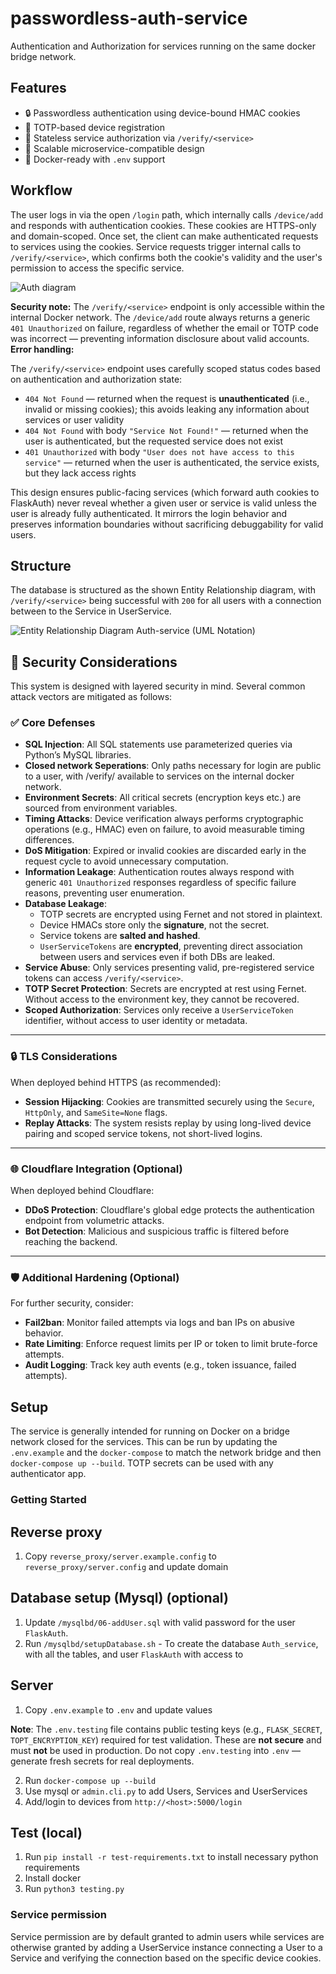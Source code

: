 # passwordless-auth-service
Authentication and Authorization for services running on the same docker bridge network.

## Features
- 🔒 Passwordless authentication using device-bound HMAC cookies
- 🔐 TOTP-based device registration
- 🧠 Stateless service authorization via `/verify/<service>`
- 🔄 Scalable microservice-compatible design
- 🐳 Docker-ready with `.env` support

## Workflow
The user logs in via the open `/login` path, which internally calls `/device/add` and responds with authentication cookies. These cookies are HTTPS-only and domain-scoped. Once set, the client can make authenticated requests to services using the cookies.
Service requests trigger internal calls to `/verify/<service>`, which confirms both the cookie's validity and the user's permission to access the specific service.

![Auth diagram](https://github.com/user-attachments/assets/dd1cf9bf-7727-478f-90ac-4cfe76dd09d3)


**Security note:** The `/verify/<service>` endpoint is only accessible within the internal Docker network. The `/device/add` route always returns a generic `401 Unauthorized` on failure, regardless of whether the email or TOTP code was incorrect — preventing information disclosure about valid accounts.
**Error handling:**

The `/verify/<service>` endpoint uses carefully scoped status codes based on authentication and authorization state:

- `404 Not Found` — returned when the request is **unauthenticated** (i.e., invalid or missing cookies); this avoids leaking any information about services or user validity
- `404 Not Found` with body `"Service Not Found!"` — returned when the user is authenticated, but the requested service does not exist
- `401 Unauthorized` with body `"User does not have access to this service"` — returned when the user is authenticated, the service exists, but they lack access rights

This design ensures public-facing services (which forward auth cookies to FlaskAuth) never reveal whether a given user or service is valid unless the user is already fully authenticated. It mirrors the login behavior and preserves information boundaries without sacrificing debuggability for valid users.

## Structure
The database is structured as the shown Entity Relationship diagram, with `/verify/<service>` being successful with `200` for all users with a connection between to the Service in UserService.

![Entity Relationship Diagram Auth-service (UML Notation)](https://github.com/user-attachments/assets/d4b76b38-42cb-4b0a-8829-6b889268c7a1)


## 🔐 Security Considerations

This system is designed with layered security in mind. Several common attack vectors are mitigated as follows:

### ✅ Core Defenses

- **SQL Injection**: All SQL statements use parameterized queries via Python’s MySQL libraries.
- **Closed network Seperations**: Only paths necessary for login are public to a user, with /verify/<service> available to services on the internal docker network.
- **Environment Secrets**: All critical secrets (encryption keys etc.) are sourced from environment variables.
- **Timing Attacks**: Device verification always performs cryptographic operations (e.g., HMAC) even on failure, to avoid measurable timing differences.
- **DoS Mitigation**: Expired or invalid cookies are discarded early in the request cycle to avoid unnecessary computation.
- **Information Leakage**: Authentication routes always respond with generic `401 Unauthorized` responses regardless of specific failure reasons, preventing user enumeration.
- **Database Leakage**:  
  - TOTP secrets are encrypted using Fernet and not stored in plaintext.  
  - Device HMACs store only the **signature**, not the secret.  
  - Service tokens are **salted and hashed**.  
  - `UserServiceTokens` are **encrypted**, preventing direct association between users and services even if both DBs are leaked.
- **Service Abuse**: Only services presenting valid, pre-registered service tokens can access `/verify/<service>`.
- **TOTP Secret Protection**: Secrets are encrypted at rest using Fernet. Without access to the environment key, they cannot be recovered.
- **Scoped Authorization**: Services only receive a `UserServiceToken` identifier, without access to user identity or metadata.

---

### 🔒 TLS Considerations

When deployed behind HTTPS (as recommended):

- **Session Hijacking**: Cookies are transmitted securely using the `Secure`, `HttpOnly`, and `SameSite=None` flags.
- **Replay Attacks**: The system resists replay by using long-lived device pairing and scoped service tokens, not short-lived logins.

---

### 🌐 Cloudflare Integration (Optional)

When deployed behind Cloudflare:

- **DDoS Protection**: Cloudflare's global edge protects the authentication endpoint from volumetric attacks.
- **Bot Detection**: Malicious and suspicious traffic is filtered before reaching the backend.

---

### 🛡️ Additional Hardening (Optional)

For further security, consider:

- **Fail2ban**: Monitor failed attempts via logs and ban IPs on abusive behavior.
- **Rate Limiting**: Enforce request limits per IP or token to limit brute-force attempts.
- **Audit Logging**: Track key auth events (e.g., token issuance, failed attempts).


## Setup
The service is generally intended for running on Docker on a bridge network closed for the services. This can be run by updating the ```.env.example``` and the ```docker-compose``` to match the network bridge and then ```docker-compose up --build```.
TOTP secrets can be used with any authenticator app. 

### Getting Started

## Reverse proxy
1. Copy `reverse_proxy/server.example.config` to `reverse_proxy/server.config` and update domain

## Database setup (Mysql) (optional)
1. Update `/mysqlbd/06-addUser.sql` with valid password for the user `FlaskAuth`. 
2. Run `/mysqlbd/setupDatabase.sh` - To create the database `Auth_service`, with all the tables, and user `FlaskAuth` with access to

## Server
1. Copy `.env.example` to `.env` and update values

**Note**: The `.env.testing` file contains public testing keys (e.g., `FLASK_SECRET`, `TOPT_ENCRYPTION_KEY`) required for test validation. These are **not secure** and must **not** be used in production. Do not copy `.env.testing` into `.env` — generate fresh secrets for real deployments.
   
2. Run `docker-compose up --build`
3. Use mysql or `admin.cli.py` to add Users, Services and UserServices 
4. Add/login to devices from `http://<host>:5000/login`

## Test (local)
1. Run `pip install -r test-requirements.txt` to install necessary python requirements  
2. Install docker
3. Run `python3 testing.py`
   
### Service permission
Service permission are by default granted to admin users while services are otherwise granted by adding a UserService instance connecting a User to a Service and verifying the connection based on the specific device cookies.  
